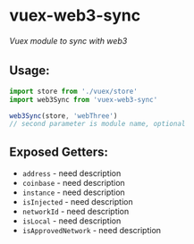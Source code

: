 # vuex-web3-sync

###### Vuex module to sync with web3

## Usage:

```js
import store from './vuex/store'
import web3Sync from 'vuex-web3-sync'

web3Sync(store, 'webThree')
// second parameter is module name, optional
```

## Exposed Getters:

* `address` - need description
* `coinbase` - need description
* `instance` - need description
* `isInjected` - need description
* `networkId` - need description
* `isLocal` - need description
* `isApprovedNetwork` - need description
